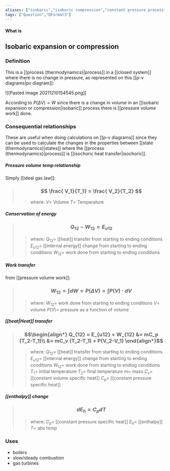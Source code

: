 ```yaml
---
aliases: ["isobaric","isobaric compression","constant pressure process","isobaric process","isobaric expansion"]
tags: ["Question","QFormat3"]
---
```


#### What is
## Isobaric expansion or compression
### Definition
This is a [[process (thermodynamics)|process]] in a [[closed system]] where there is no change in pressure, as represented on this [[p-v diagrams|pv diagram]]:

![[Pasted image 20211210154545.png]]

According to $P(\Delta V)=W$ since there is a change in volume in an [[isobaric expansion or compression|isobaric]] process there is [[pressure volume work]] done.

### Consequential relationships
These are useful when doing calculations on [[p-v diagrams]] since they can be used to calculate the changes in the properties between [[state (thermodynamics)|states]] where the [[process (thermodynamics)|process]] is [[isochoric heat transfer|isochoric]].

##### Pressure volume temp relationship
Simply [[ideal gas law]]:
> ### $$ \frac{ V_1}{T_1} = \frac{ V_2}{T_2} $$ 
>> where:
>> $V=$ Volume
>> $T=$ Temperature

##### Conservation of energy
> ### $$ Q_{12} - W_{12} = E_{u12} $$ 
>> where:
>> $Q_{12}=$ [[heat]] transfer from starting to ending conditions
>> $E_{u12}=$ [[internal energy]] change from starting to ending conditions
>> $W_{12}=$ work done from starting to ending conditions

##### Work transfer
from [[pressure volume work]]:
> ### $$ W_{12} = \int dW = P(\Delta V) = \int P(V) \cdot dV $$ 
>> where:
>> $W_{12}=$ work done from starting to ending conditions
>> $V=$ volume
>> $P(V)=$ pressure as a function of volume

##### [[heat|Heat]] transfer
> ### $$\begin{align*} Q_{12} =  E_{u12} + W_{12} &= mC_p (T_2-T_1)\\ &= mC_v (T_2-T_1) + P(V_2-V_1) \end{align*}$$
>> where:
>> $Q_{12}=$ [[heat]] transfer from starting to ending conditions
>> $E_{u12}=$ [[internal energy]] change from starting to ending conditions
>> $W_{12}=$ work done from starting to ending conditions
>> $T_1=$ initial temperature
>> $T_2=$ final temperature
>> $m=$ mass 
>> $C_v=$ [[constant volume specific heat]]
>> $C_p=$ [[constant pressure specific heat]]

##### [[enthalpy]] change
> ### $$ d E_{h} = C_{p} dT $$ 
>> where:
>> $C_{p}=$ [[constant pressure specific heat]]
>> $E_{h}=$ [[enthalpy]] 
>> $T=$ abs temp

### Uses
- boilers
- slow/steady combustion
- gas turbines
